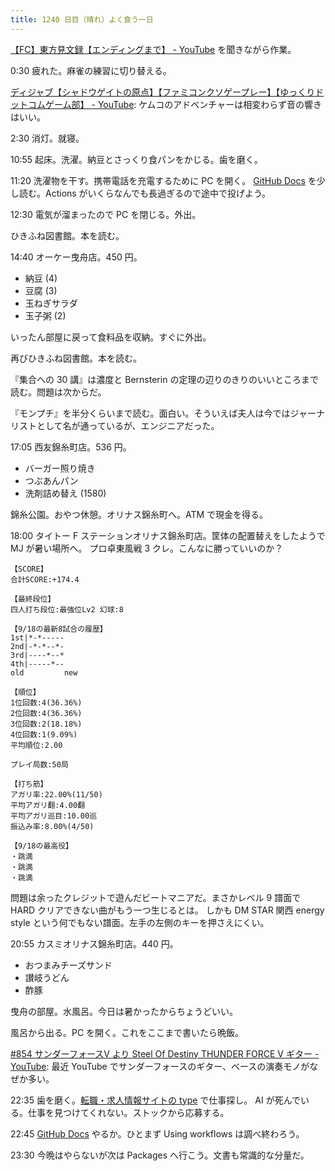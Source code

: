 ```yaml
---
title: 1240 日目（晴れ）よく食う一日
---
```


[【FC】東方見文録【エンディングまで】 - YouTube](https://www.youtube.com/watch?v=X8mYq-vrwzQ)
を聞きながら作業。

0:30 疲れた。麻雀の練習に切り替える。

[ディジャブ【シャドウゲイトの原点】【ファミコンクソゲープレー】【ゆっくりドットコムゲーム部】 - YouTube](https://www.youtube.com/watch?v=z03araimkxU):
ケムコのアドベンチャーは相変わらず音の響きはいい。

2:30 消灯。就寝。

10:55 起床。洗濯。納豆とさっくり食パンをかじる。歯を磨く。

11:20 洗濯物を干す。携帯電話を充電するために PC を開く。
[GitHub Docs] を少し読む。Actions がいくらなんでも長過ぎるので途中で投げよう。

12:30 電気が溜まったので PC を閉じる。外出。

ひきふね図書館。本を読む。

14:40 オーケー曳舟店。450 円。

* 納豆 (4)
* 豆腐 (3)
* 玉ねぎサラダ
* 玉子粥 (2)

いったん部屋に戻って食料品を収納。すぐに外出。

再びひきふね図書館。本を読む。

『集合への 30 講』は濃度と Bernsterin の定理の辺りのきりのいいところまで読む。問題は次からだ。

『モンプチ』を半分くらいまで読む。面白い。そういえば夫人は今ではジャーナリストとして名が通っているが、エンジニアだった。

17:05 西友錦糸町店。536 円。

* バーガー照り焼き
* つぶあんパン
* 洗剤詰め替え (1580)

錦糸公園。おやつ休憩。オリナス錦糸町へ。ATM で現金を得る。

18:00 タイトー F ステーションオリナス錦糸町店。筐体の配置替えをしたようで MJ が暑い場所へ。
プロ卓東風戦 3 クレ。こんなに勝っていいのか？

```text
【SCORE】
合計SCORE:+174.4

【最終段位】
四人打ち段位:最強位Lv2 幻球:8

【9/18の最新8試合の履歴】
1st|*-*-----
2nd|-*-*--*-
3rd|----*--*
4th|-----*--
old         new

【順位】
1位回数:4(36.36%)
2位回数:4(36.36%)
3位回数:2(18.18%)
4位回数:1(9.09%)
平均順位:2.00

プレイ局数:50局

【打ち筋】
アガリ率:22.00%(11/50)
平均アガリ翻:4.00翻
平均アガリ巡目:10.00巡
振込み率:8.00%(4/50)

【9/18の最高役】
・跳満
・跳満
・跳満
```

問題は余ったクレジットで遊んだビートマニアだ。まさかレベル 9 譜面で HARD クリアできない曲がもう一つ生じるとは。
しかも DM STAR 関西 energy style という何でもない譜面。左手の左側のキーを押さえにくい。

20:55 カスミオリナス錦糸町店。440 円。

* おつまみチーズサンド
* 讃岐うどん
* 酢豚

曳舟の部屋。水風呂。今日は暑かったからちょうどいい。

風呂から出る。PC を開く。これをここまで書いたら晩飯。

[#854 サンダーフォースV より Steel Of Destiny THUNDER FORCE V ギター - YouTube](https://www.youtube.com/watch?v=KfIg-9SjvfM):
最近 YouTube でサンダーフォースのギター、ベースの演奏モノがなぜか多い。

22:35 歯を磨く。[転職・求人情報サイトの type](https://type.jp/) で仕事探し。
AI が死んでいる。仕事を見つけてくれない。ストックから応募する。

22:45 [GitHub Docs] やるか。ひとまず Using workflows は調べ終わろう。

23:30 今晩はやらないが次は Packages へ行こう。文書も常識的な分量だ。

[GitHub Docs]: https://docs.github.com/en
